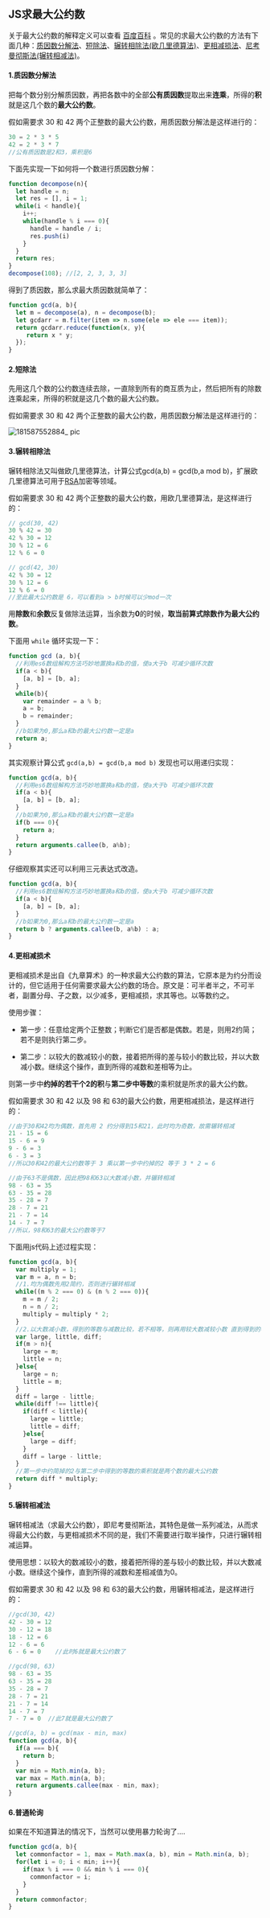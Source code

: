 ## JS求最大公约数

关于最大公约数的解释定义可以查看 [百度百科]([https://baike.baidu.com/item/%E6%9C%80%E5%A4%A7%E5%85%AC%E7%BA%A6%E6%95%B0/869308?fr=aladdin#1](https://baike.baidu.com/item/最大公约数/869308?fr=aladdin#1)) 。常见的求最大公约数的方法有下面几种：[质因数分解法](https://baike.baidu.com/item/质因数分解)、[短除法](https://baike.baidu.com/item/短除法/3640958)、[辗转相除法(欧几里德算法)](https://baike.baidu.com/item/辗转相除法/4625352)、[更相减损法](https://baike.baidu.com/item/更相减损法/10277459)、[尼考曼彻斯法(辗转相减法)](https://baike.baidu.com/item/尼考曼彻斯法)。

#### 1.质因数分解法

把每个数分别分解质因数，再把各数中的全部**公有质因数**提取出来**连乘**，所得的**积**就是这几个数的**最大公约数**。

假如需要求 30 和 42 两个正整数的最大公约数，用质因数分解法是这样进行的：

```javascript
30 = 2 * 3 * 5
42 = 2 * 3 * 7
//公有质因数是2和3，乘积是6
```

下面先实现一下如何将一个数进行质因数分解：

```javascript
function decompose(n){
  let handle = n;
  let res = [], i = 1;
  while(i < handle){
    i++;
    while(handle % i === 0){
      handle = handle / i;
      res.push(i)
    }
  }
  return res;
}
decompose(108); //[2, 2, 3, 3, 3]
```

得到了质因数，那么求最大质因数就简单了：

```javascript
function gcd(a, b){
  let m = decompose(a), n = decompose(b);
  let gcdarr = m.filter(item => n.some(ele => ele === item));
  return gcdarr.reduce(function(x, y){
     return x * y;
  }); 
}
```

#### 2.短除法

先用这几个数的公约数连续去除，一直除到所有的商互质为止，然后把所有的除数连乘起来，所得的积就是这几个数的最大公约数。

假如需要求 30 和 42 两个正整数的最大公约数，用质因数分解法是这样进行的：

![181587552884_ pic](https://user-images.githubusercontent.com/10781715/79973849-dc269e00-84ca-11ea-9219-8a0889c27bcd.jpg)

#### 3.辗转相除法

辗转相除法又叫做欧几里德算法，计算公式gcd(a,b) = gcd(b,a mod b)，扩展欧几里德算法可用于[RSA](https://baike.baidu.com/item/RSA)加密等领域。

假如需要求 30 和 42 两个正整数的最大公约数，用欧几里德算法，是这样进行的：

```javascript
// gcd(30, 42)								
30 % 42 = 30                    
42 % 30 = 12										
30 % 12 = 6											
12 % 6 = 0

// gcd(42, 30)
42 % 30 = 12
30 % 12 = 6
12 % 6 = 0
//至此最大公约数是 6，可以看到a > b时候可以少mod一次
```

用**除数**和**余数**反复做除法运算，当余数为**0**的时候，**取当前算式除数作为最大公约数**。

下面用 `while` 循环实现一下：

```javascript
function gcd (a, b){
  //利用es6数组解构方法巧妙地置换a和b的值，使a大于b 可减少循环次数
  if(a < b){
    [a, b] = [b, a];
  }
  while(b){
    var remainder = a % b;
    a = b;
    b = remainder;
  }
  //b如果为0,那么a和b的最大公约数一定是a
  return a; 
}
```

其实观察计算公式 `gcd(a,b) = gcd(b,a mod b)` 发现也可以用递归实现：

```javascript
function gcd(a, b){
  //利用es6数组解构方法巧妙地置换a和b的值，使a大于b 可减少循环次数
  if(a < b){
    [a, b] = [b, a];
  }
  //b如果为0,那么a和b的最大公约数一定是a
  if(b === 0){
    return a;
  }
  return arguments.callee(b, a%b);
}
```

仔细观察其实还可以利用三元表达式改造。

```javascript
function gcd(a, b){
  //利用es6数组解构方法巧妙地置换a和b的值，使a大于b 可减少循环次数
  if(a < b){
    [a, b] = [b, a];
  }
  //b如果为0,那么a和b的最大公约数一定是a
  return b ? arguments.callee(b, a%b) : a;
}
```

#### 4.更相减损术

更相减损术是出自《九章算术》的一种求最大公约数的算法，它原本是为约分而设计的，但它适用于任何需要求最大公约数的场合。原文是：可半者半之，不可半者，副置分母、子之数，以少减多，更相减损，求其等也。以等数约之。

使用步骤：

- 第一步：任意给定两个正整数；判断它们是否都是偶数。若是，则用2约简；若不是则执行第二步。

- 第二步：以较大的数减较小的数，接着把所得的差与较小的数比较，并以大数减小数。继续这个操作，直到所得的减数和差相等为止。

则第一步中**约掉的若干个2的积**与**第二步中等数**的乘积就是所求的最大公约数。

假如需要求 30 和 42 以及 98 和 63的最大公约数，用更相减损法，是这样进行的：

```javascript
//由于30和42均为偶数，首先用 2 约分得到15和21，此时均为奇数，故需辗转相减
21 - 15 = 6
15 - 6 = 9
9 - 6 = 3
6 - 3 = 3
//所以30和42的最大公约数等于 3 乘以第一步中约掉的2 等于 3 * 2 = 6

//由于63不是偶数，因此把98和63以大数减小数，并辗转相减
98 - 63 = 35
63 - 35 = 28
35 - 28 = 7
28 - 7 = 21
21 - 7 = 14
14 - 7 = 7
//所以，98和63的最大公约数等于7
```

下面用js代码上述过程实现：

```javascript
function gcd(a, b){
  var multiply = 1;
  var m = a, n = b;
  //1.均为偶数先用2简约，否则进行辗转相减
  while((m % 2 === 0) & (n % 2 === 0)){
  	m = m / 2;
    n = n / 2;
    multiply = multiply * 2;
  }
  //2.以大数减小数，得到的等数与减数比较，若不相等，则再用较大数减较小数 直到得到的等数与减数相等
  var large, little, diff;
  if(m > n){
    large = m;
    little = n;
  }else{
    large = n;
    little = m;
  }
  diff = large - little;
  while(diff !== little){
    if(diff < little){
      large = little;
      little = diff;
    }else{
      large = diff;
    }
    diff = large - little;
  }
  //第一步中约简掉的2与第二步中得到的等数的乘积就是两个数的最大公约数
  return diff * multiply;
}
```

#### 5.辗转相减法

辗转相减法（求最大公约数），即尼考曼彻斯法，其特色是做一系列减法，从而求得最大公约数，与更相减损术不同的是，我们不需要进行取半操作，只进行辗转相减运算。

使用思想：以较大的数减较小的数，接着把所得的差与较小的数比较，并以大数减小数。继续这个操作，直到所得的减数和差相减值为0。

假如需要求 30 和 42 以及 98 和 63的最大公约数，用辗转相减法，是这样进行的：

```javascript
//gcd(30, 42)									
42 - 30 = 12									
30 - 12 = 18									
18 - 12 = 6										
12 - 6 = 6										
6 - 6 = 0	 //此时6就是最大公约数了

//gcd(98, 63)			
98 - 63 = 35                   
63 - 35 = 28	
35 - 28 = 7
28 - 7 = 21
21 - 7 = 14
14 - 7 = 7
7 - 7 = 0  //此7就是最大公约数了
```

```javascript
//gcd(a, b) = gcd(max - min, max)
function gcd(a, b){
  if(a === b){
    return b;
  }
  var min = Math.min(a, b);  
  var max = Math.min(a, b);
  return arguments.callee(max - min, max);
}
```

#### 6.普通轮询

如果在不知道算法的情况下，当然可以使用暴力轮询了....

```javascript
function gcd(a, b){
  let commonfactor = 1, max = Math.max(a, b), min = Math.min(a, b);
  for(let i = 0; i < min; i++){
    if(max % i === 0 && min % i === 0){
      commonfactor = i;
    }
  }
  return commonfactor;
}
```


